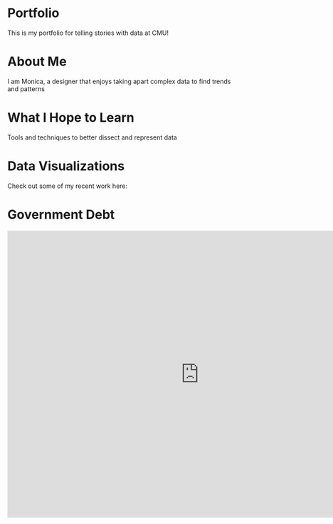 # Portfolio
This is my portfolio for telling stories with data at CMU!

# About Me 
I am Monica, a designer that enjoys taking apart complex data to find trends and patterns 

# What I Hope to Learn 
Tools and techniques to better dissect and represent data 

# Data Visualizations
Check out some of my recent work here:

# Government Debt 

<iframe src="https://data.oecd.org/chart/6SmD" width="860" height="645" style="border: 0" mozallowfullscreen="true" webkitallowfullscreen="true" allowfullscreen="true"><a href="https://data.oecd.org/chart/6SmD" target="_blank">OECD Chart: General government debt, Total, % of GDP, Annual, 2021</a></iframe>

<div class="flourish-embed flourish-chart" data-src="visualisation/11722389"><script src="https://public.flourish.studio/resources/embed.js"></script></div>
